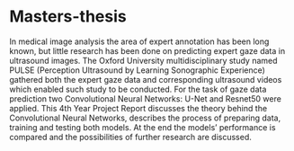 # Masters-thesis

In medical image analysis the area of expert annotation has been long known, but little research has been done on predicting expert gaze data in ultrasound images. The Oxford University multidisciplinary study named PULSE (Perception Ultrasound by Learning Sonographic Experience) gathered both the expert gaze data and corresponding ultrasound videos which enabled such study to be conducted. For the task of gaze data prediction two Convolutional Neural Networks: U-Net and Resnet50 were applied. This 4th Year Project Report discusses the theory behind the Convolutional Neural Networks, describes the process of preparing data, training and testing both models. At the end the models’ performance is compared and the possibilities of further research are discussed.
